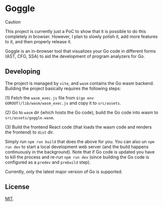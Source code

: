 # Goggle

> [!CAUTION]
> This project is currently just a PoC to show that it is possible to do this completely in browser. However, I plan to 
> slowly polish it, add more features to it, and then properly release it.

Goggle is an in-browser tool that visualizes your Go code in different forms (AST, CFG, SSA) to aid the development of
program analyzers for Go.

## Developing

The project is managed by `vite`, and `wasm` contains the Go wasm backend. Building the project basically requires the
following steps:

(1) Fetch the `wasm_exec.js` file from `$(go env GOROOT)/lib/wasm/wasm_exec.js` and copy it to `src/assets`.

(2) Go to `wasm` dir (which hosts the Go code), build the Go code into wasm to `src/assets/goggle.wasm`.

(3) Build the frontend React code (that loads the wasm code and renders the frontend) to `dist` dir.

Simply run `npm run build` that does the above for you. You can also un `npm run dev` to start a local development web 
server (and the build happens continuously in the background). Note that if Go code is updated you have to kill the 
process and re-run `npm run dev` (since building the Go code is configured as a `predev` and `prebuild` step).

Currently, only the latest major version of Go is supported. 

## License
[MIT](https://github.com/yuxincs/goggle/blob/main/LICENSE).
